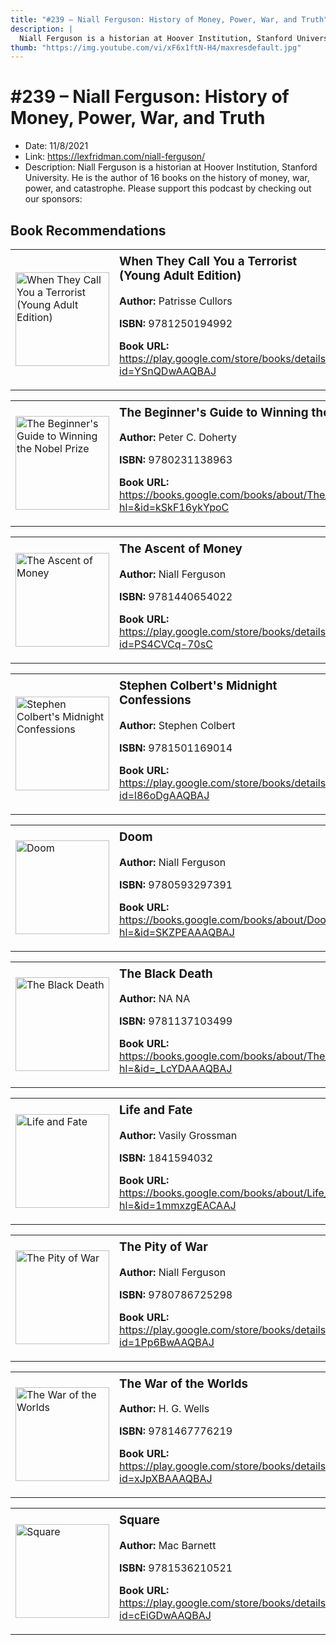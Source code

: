 ```yaml
---
title: "#239 – Niall Ferguson: History of Money, Power, War, and Truth"
description: |
  Niall Ferguson is a historian at Hoover Institution, Stanford University. He is the author of 16 books on the history of money, war, power, and catastrophe. Please support this podcast by checking out our sponsors:"
thumb: "https://img.youtube.com/vi/xF6x1ftN-H4/maxresdefault.jpg"
---
```


# #239 – Niall Ferguson: History of Money, Power, War, and Truth

  - Date: 11/8/2021
  - Link: https://lexfridman.com/niall-ferguson/
  - Description: Niall Ferguson is a historian at Hoover Institution, Stanford University. He is the author of 16 books on the history of money, war, power, and catastrophe. Please support this podcast by checking out our sponsors:

## Book Recommendations

<table style="border: none;"><tr style="border: none;"><td style="border: none;"><img src="https://books.google.com/books/content?id=YSnQDwAAQBAJ&printsec=frontcover&img=1&zoom=1&edge=curl&source=gbs_api" alt="When They Call You a Terrorist (Young Adult Edition)" width="150" style="vertical-align: top;"></td><td style="border: none; vertical-align: top;"><h3 style='margin-top: 5'>When They Call You a Terrorist (Young Adult Edition)</h3><p><strong>Author:</strong> Patrisse Cullors</p><p><strong>ISBN:</strong> 9781250194992</p><p><strong>Book URL:</strong> <a href="https://play.google.com/store/books/details?id=YSnQDwAAQBAJ">https://play.google.com/store/books/details?id=YSnQDwAAQBAJ</a></p></td></tr></table>
<table style="border: none;"><tr style="border: none;"><td style="border: none;"><img src="https://books.google.com/books/content?id=kSkF16ykYpoC&printsec=frontcover&img=1&zoom=1&edge=curl&source=gbs_api" alt="The Beginner's Guide to Winning the Nobel Prize" width="150" style="vertical-align: top;"></td><td style="border: none; vertical-align: top;"><h3 style='margin-top: 5'>The Beginner's Guide to Winning the Nobel Prize</h3><p><strong>Author:</strong> Peter C. Doherty</p><p><strong>ISBN:</strong> 9780231138963</p><p><strong>Book URL:</strong> <a href="https://books.google.com/books/about/The_Beginner_s_Guide_to_Winning_the_Nobe.html?hl=&id=kSkF16ykYpoC">https://books.google.com/books/about/The_Beginner_s_Guide_to_Winning_the_Nobe.html?hl=&id=kSkF16ykYpoC</a></p></td></tr></table>
<table style="border: none;"><tr style="border: none;"><td style="border: none;"><img src="https://books.google.com/books/content?id=PS4CVCq-70sC&printsec=frontcover&img=1&zoom=1&edge=curl&source=gbs_api" alt="The Ascent of Money" width="150" style="vertical-align: top;"></td><td style="border: none; vertical-align: top;"><h3 style='margin-top: 5'>The Ascent of Money</h3><p><strong>Author:</strong> Niall Ferguson</p><p><strong>ISBN:</strong> 9781440654022</p><p><strong>Book URL:</strong> <a href="https://play.google.com/store/books/details?id=PS4CVCq-70sC">https://play.google.com/store/books/details?id=PS4CVCq-70sC</a></p></td></tr></table>
<table style="border: none;"><tr style="border: none;"><td style="border: none;"><img src="https://books.google.com/books/content?id=l86oDgAAQBAJ&printsec=frontcover&img=1&zoom=1&edge=curl&source=gbs_api" alt="Stephen Colbert's Midnight Confessions" width="150" style="vertical-align: top;"></td><td style="border: none; vertical-align: top;"><h3 style='margin-top: 5'>Stephen Colbert's Midnight Confessions</h3><p><strong>Author:</strong> Stephen Colbert</p><p><strong>ISBN:</strong> 9781501169014</p><p><strong>Book URL:</strong> <a href="https://play.google.com/store/books/details?id=l86oDgAAQBAJ">https://play.google.com/store/books/details?id=l86oDgAAQBAJ</a></p></td></tr></table>
<table style="border: none;"><tr style="border: none;"><td style="border: none;"><img src="https://books.google.com/books/content?id=SKZPEAAAQBAJ&printsec=frontcover&img=1&zoom=1&edge=curl&source=gbs_api" alt="Doom" width="150" style="vertical-align: top;"></td><td style="border: none; vertical-align: top;"><h3 style='margin-top: 5'>Doom</h3><p><strong>Author:</strong> Niall Ferguson</p><p><strong>ISBN:</strong> 9780593297391</p><p><strong>Book URL:</strong> <a href="https://books.google.com/books/about/Doom.html?hl=&id=SKZPEAAAQBAJ">https://books.google.com/books/about/Doom.html?hl=&id=SKZPEAAAQBAJ</a></p></td></tr></table>
<table style="border: none;"><tr style="border: none;"><td style="border: none;"><img src="https://books.google.com/books/content?id=_LcYDAAAQBAJ&printsec=frontcover&img=1&zoom=1&edge=curl&source=gbs_api" alt="The Black Death" width="150" style="vertical-align: top;"></td><td style="border: none; vertical-align: top;"><h3 style='margin-top: 5'>The Black Death</h3><p><strong>Author:</strong> NA NA</p><p><strong>ISBN:</strong> 9781137103499</p><p><strong>Book URL:</strong> <a href="https://books.google.com/books/about/The_Black_Death.html?hl=&id=_LcYDAAAQBAJ">https://books.google.com/books/about/The_Black_Death.html?hl=&id=_LcYDAAAQBAJ</a></p></td></tr></table>
<table style="border: none;"><tr style="border: none;"><td style="border: none;"><img src="https://books.google.com/books/content?id=1mmxzgEACAAJ&printsec=frontcover&img=1&zoom=1&source=gbs_api" alt="Life and Fate" width="150" style="vertical-align: top;"></td><td style="border: none; vertical-align: top;"><h3 style='margin-top: 5'>Life and Fate</h3><p><strong>Author:</strong> Vasily Grossman</p><p><strong>ISBN:</strong> 1841594032</p><p><strong>Book URL:</strong> <a href="https://books.google.com/books/about/Life_and_Fate.html?hl=&id=1mmxzgEACAAJ">https://books.google.com/books/about/Life_and_Fate.html?hl=&id=1mmxzgEACAAJ</a></p></td></tr></table>
<table style="border: none;"><tr style="border: none;"><td style="border: none;"><img src="https://books.google.com/books/content?id=1Pp6BwAAQBAJ&printsec=frontcover&img=1&zoom=1&edge=curl&source=gbs_api" alt="The Pity of War" width="150" style="vertical-align: top;"></td><td style="border: none; vertical-align: top;"><h3 style='margin-top: 5'>The Pity of War</h3><p><strong>Author:</strong> Niall Ferguson</p><p><strong>ISBN:</strong> 9780786725298</p><p><strong>Book URL:</strong> <a href="https://play.google.com/store/books/details?id=1Pp6BwAAQBAJ">https://play.google.com/store/books/details?id=1Pp6BwAAQBAJ</a></p></td></tr></table>
<table style="border: none;"><tr style="border: none;"><td style="border: none;"><img src="https://books.google.com/books/content?id=xJpXBAAAQBAJ&printsec=frontcover&img=1&zoom=1&edge=curl&source=gbs_api" alt="The War of the Worlds" width="150" style="vertical-align: top;"></td><td style="border: none; vertical-align: top;"><h3 style='margin-top: 5'>The War of the Worlds</h3><p><strong>Author:</strong> H. G. Wells</p><p><strong>ISBN:</strong> 9781467776219</p><p><strong>Book URL:</strong> <a href="https://play.google.com/store/books/details?id=xJpXBAAAQBAJ">https://play.google.com/store/books/details?id=xJpXBAAAQBAJ</a></p></td></tr></table>
<table style="border: none;"><tr style="border: none;"><td style="border: none;"><img src="https://books.google.com/books/content?id=cEiGDwAAQBAJ&printsec=frontcover&img=1&zoom=1&edge=curl&source=gbs_api" alt="Square" width="150" style="vertical-align: top;"></td><td style="border: none; vertical-align: top;"><h3 style='margin-top: 5'>Square</h3><p><strong>Author:</strong> Mac Barnett</p><p><strong>ISBN:</strong> 9781536210521</p><p><strong>Book URL:</strong> <a href="https://play.google.com/store/books/details?id=cEiGDwAAQBAJ">https://play.google.com/store/books/details?id=cEiGDwAAQBAJ</a></p></td></tr></table>

